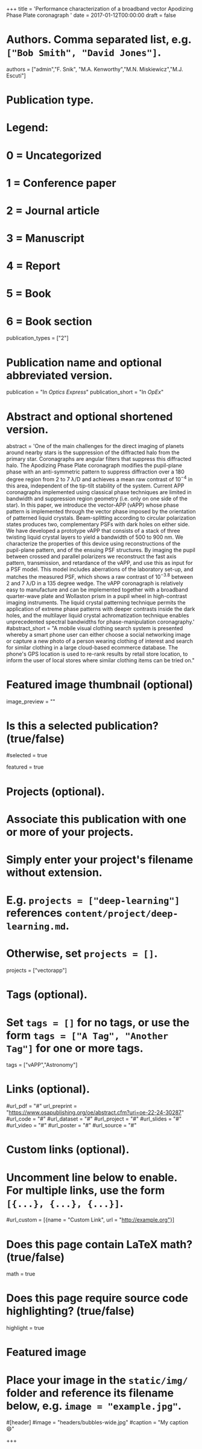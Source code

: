 +++
title = 'Performance characterization of a broadband vector Apodizing Phase Plate coronagraph '
date = 2017-01-12T00:00:00
draft = false

# Authors. Comma separated list, e.g. `["Bob Smith", "David Jones"]`.
authors = ["admin","F. Snik", "M.A. Kenworthy","M.N. Miskiewicz","M.J. Escuti"]

# Publication type.
# Legend:
# 0 = Uncategorized
# 1 = Conference paper
# 2 = Journal article
# 3 = Manuscript
# 4 = Report
# 5 = Book
# 6 = Book section
publication_types = ["2"]

# Publication name and optional abbreviated version.
publication = "In *Optics Express*"
publication_short = "In *OpEx*"

# Abstract and optional shortened version.
abstract = 'One of the main challenges for the direct imaging of planets around nearby stars is the suppression of the diffracted halo from the primary star. Coronagraphs are angular filters that suppress this diffracted halo. The Apodizing Phase Plate coronagraph modifies the pupil-plane phase with an anti-symmetric pattern to suppress diffraction over a 180 degree region from 2 to 7 λ/D and achieves a mean raw contrast of $10^{−4}$ in this area, independent of the tip-tilt stability of the system. Current APP coronagraphs implemented using classical phase techniques are limited in bandwidth and suppression region geometry (i.e. only on one side of the star). In this paper, we introduce the vector-APP (vAPP) whose phase pattern is implemented through the vector phase imposed by the orientation of patterned liquid crystals. Beam-splitting according to circular polarization states produces two, complementary PSFs with dark holes on either side. We have developed a prototype vAPP that consists of a stack of three twisting liquid crystal layers to yield a bandwidth of 500 to 900 nm. We characterize the properties of this device using reconstructions of the pupil-plane pattern, and of the ensuing PSF structures. By imaging the pupil between crossed and parallel polarizers we reconstruct the fast axis pattern, transmission, and retardance of the vAPP, and use this as input for a PSF model. This model includes aberrations of the laboratory set-up, and matches the measured PSF, which shows a raw contrast of $10^{−3.8}$ between 2 and 7 λ/D in a 135 degree wedge. The vAPP coronagraph is relatively easy to manufacture and can be implemented together with a broadband quarter-wave plate and Wollaston prism in a pupil wheel in high-contrast imaging instruments. The liquid crystal patterning technique permits the application of extreme phase patterns with deeper contrasts inside the dark holes, and the multilayer liquid crystal achromatization technique enables unprecedented spectral bandwidths for phase-manipulation coronagraphy.'
#abstract_short = "A mobile visual clothing search system is presented whereby a smart phone user can either choose a social networking image or capture a new photo of a person wearing clothing of interest and search for similar clothing in a large cloud-based ecommerce database. The phone's GPS location is used to re-rank results by retail store location, to inform the user of local stores where similar clothing items can be tried on."

# Featured image thumbnail (optional)
image_preview = ""

# Is this a selected publication? (true/false)
#selected = true

featured = true

# Projects (optional).
#   Associate this publication with one or more of your projects.
#   Simply enter your project's filename without extension.
#   E.g. `projects = ["deep-learning"]` references `content/project/deep-learning.md`.
#   Otherwise, set `projects = []`.
projects = ["vectorapp"]

# Tags (optional).
#   Set `tags = []` for no tags, or use the form `tags = ["A Tag", "Another Tag"]` for one or more tags.
tags = ["vAPP","Astronomy"]

# Links (optional).
#url_pdf = "#"
url_preprint = "https://www.osapublishing.org/oe/abstract.cfm?uri=oe-22-24-30287"
#url_code = "#"
#url_dataset = "#"
#url_project = "#"
#url_slides = "#"
#url_video = "#"
#url_poster = "#"
#url_source = "#"

# Custom links (optional).
#   Uncomment line below to enable. For multiple links, use the form `[{...}, {...}, {...}]`.
#url_custom = [{name = "Custom Link", url = "http://example.org"}]

# Does this page contain LaTeX math? (true/false)
math = true

# Does this page require source code highlighting? (true/false)
highlight = true

# Featured image
# Place your image in the `static/img/` folder and reference its filename below, e.g. `image = "example.jpg"`.
#[header]
#image = "headers/bubbles-wide.jpg"
#caption = "My caption :smile:"

+++

